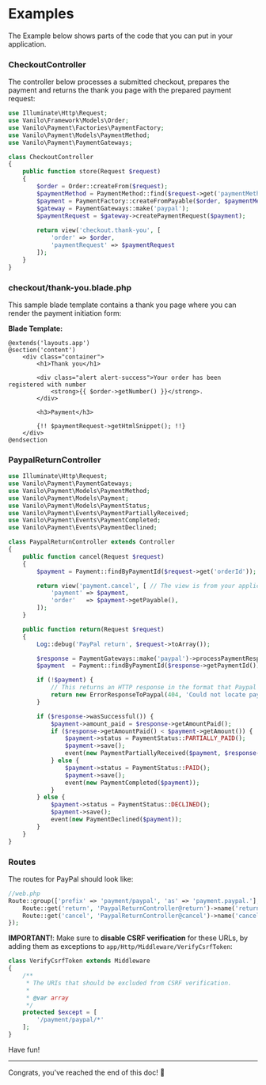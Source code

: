 # Examples

The Example below shows parts of the code that you can put in your application.

### CheckoutController

The controller below processes a submitted checkout, prepares the payment and returns the thank you
page with the prepared payment request:

```php
use Illuminate\Http\Request;
use Vanilo\Framework\Models\Order;
use Vanilo\Payment\Factories\PaymentFactory;
use Vanilo\Payment\Models\PaymentMethod;
use Vanilo\Payment\PaymentGateways;

class CheckoutController
{
    public function store(Request $request)
    {
        $order = Order::createFrom($request);
        $paymentMethod = PaymentMethod::find($request->get('paymentMethod'));
        $payment = PaymentFactory::createFromPayable($order, $paymentMethod);
        $gateway = PaymentGateways::make('paypal');
        $paymentRequest = $gateway->createPaymentRequest($payment);
        
        return view('checkout.thank-you', [
            'order' => $order,
            'paymentRequest' => $paymentRequest
        ]);
    }
}
```

### checkout/thank-you.blade.php

This sample blade template contains a thank you page where you can render the payment initiation
form:

**Blade Template:**

```blade
@extends('layouts.app')
@section('content')
    <div class="container">
        <h1>Thank you</h1>

        <div class="alert alert-success">Your order has been registered with number
            <strong>{{ $order->getNumber() }}</strong>.
        </div>

        <h3>Payment</h3>

        {!! $paymentRequest->getHtmlSnippet(); !!}
    </div>
@endsection
```

### PaypalReturnController

```php
use Illuminate\Http\Request;
use Vanilo\Payment\PaymentGateways;
use Vanilo\Payment\Models\PaymentMethod;
use Vanilo\Payment\Models\Payment;
use Vanilo\Payment\Models\PaymentStatus;
use Vanilo\Payment\Events\PaymentPartiallyReceived;
use Vanilo\Payment\Events\PaymentCompleted;
use Vanilo\Payment\Events\PaymentDeclined;

class PaypalReturnController extends Controller
{
    public function cancel(Request $request)
    {
        $payment = Payment::findByPaymentId($request->get('orderId'));

        return view('payment.cancel', [ // The view is from your application
            'payment' => $payment,
            'order'   => $payment->getPayable(),
        ]);
    }

    public function return(Request $request)
    {
        Log::debug('PayPal return', $request->toArray());

        $response = PaymentGateways::make('paypal')->processPaymentResponse($request);
        $payment  = Payment::findByPaymentId($response->getPaymentId());

        if (!$payment) {
            // This returns an HTTP response in the format that Paypal understands
            return new ErrorResponseToPaypal(404, 'Could not locate payment with id ' . $response->getPaymentId());
        }

        if ($response->wasSuccessful()) {
            $payment->amount_paid = $response->getAmountPaid();
            if ($response->getAmountPaid() < $payment->getAmount()) {
                $payment->status = PaymentStatus::PARTIALLY_PAID();
                $payment->save();
                event(new PaymentPartiallyReceived($payment, $response->getAmountPaid()));
            } else {
                $payment->status = PaymentStatus::PAID();
                $payment->save();
                event(new PaymentCompleted($payment));
            }
        } else {
            $payment->status = PaymentStatus::DECLINED();
            $payment->save();
            event(new PaymentDeclined($payment));
        }
    }
}
```

### Routes

The routes for PayPal should look like:

```php
//web.php
Route::group(['prefix' => 'payment/paypal', 'as' => 'payment.paypal.'], function() {
    Route::get('return', 'PaypalReturnController@return')->name('return');
    Route::get('cancel', 'PaypalReturnController@cancel')->name('cancel');
});
```

**IMPORTANT!**: Make sure to **disable CSRF verification** for these URLs, by adding them as
exceptions to `app/Http/Middleware/VerifyCsrfToken`:

```php
class VerifyCsrfToken extends Middleware
{
    /**
     * The URIs that should be excluded from CSRF verification.
     *
     * @var array
     */
    protected $except = [
        '/payment/paypal/*'
    ];
}
```

Have fun!

---
Congrats, you've reached the end of this doc! 🎉
